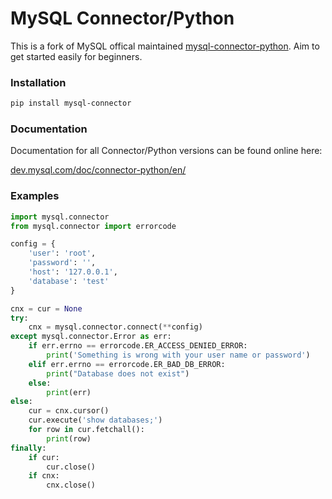 MySQL Connector/Python
====

This is a fork of MySQL offical maintained [mysql-connector-python](https://github.com/mysql/mysql-connector-python).
Aim to get started easily for beginners.


### Installation

```bash
pip install mysql-connector
```


### Documentation

Documentation for all Connector/Python versions can be found online here:
 
[dev.mysql.com/doc/connector-python/en/](http://dev.mysql.com/doc/connector-python/en/)


### Examples

```python
import mysql.connector
from mysql.connector import errorcode

config = {
    'user': 'root',
    'password': '',
    'host': '127.0.0.1',
    'database': 'test'
}

cnx = cur = None
try:
    cnx = mysql.connector.connect(**config)
except mysql.connector.Error as err:
    if err.errno == errorcode.ER_ACCESS_DENIED_ERROR:
        print('Something is wrong with your user name or password')
    elif err.errno == errorcode.ER_BAD_DB_ERROR:
        print("Database does not exist")
    else:
        print(err)
else:
    cur = cnx.cursor()
    cur.execute('show databases;')
    for row in cur.fetchall():
        print(row)
finally:
    if cur:
        cur.close()
    if cnx:
        cnx.close()

```


